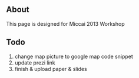 

## About
This page is designed for Miccai 2013 Workshop 

## Todo 

1. change map picture to google map code snippet
2. update prezi link 
3. finish & upload paper & slides
